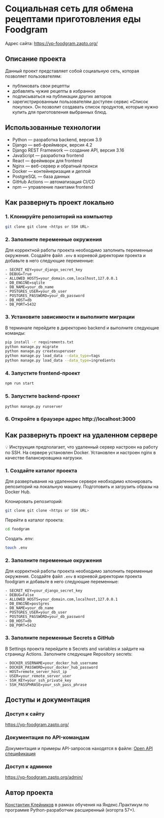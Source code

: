 #  Социальная сеть для обмена рецептами приготовления еды Foodgram

Адрес сайта: https://yp-foodgram.zapto.org/

## Описание проекта

Данный проект представляет собой социальную сеть, которая позволяет пользователям: 
- публиковать свои рецепты 
- добавлять чужие рецепты в избранное 
- подписываться на публикации других авторов 
- зарегистрированным пользователям доступен сервис «Список покупок». Он позволит создавать список продуктов, которые нужно купить для приготовления выбранных блюд.

## Использованные технологии
- Python — разработка backend, версия 3.9
- Django — веб-фреймворк, версия 4.2
- Django REST Framework — создание API, версия 3.16
- JavaScript — разработка frontend
- React — фреймворк для frontend
- Nginx — веб-сервер и обратный прокси
- Docker — контейнеризация и деплой
- PostgreSQL — база данных
- GitHub Actions — автоматизация CI/CD
- npm — управление пакетами frontend


## Как развернуть проект локально

### 1. Клонируйте репозиторий на компьютер
```bash
git clone git clone <https or SSH URL>
```

### 2. Заполните переменные окружения
Для корректной работы проекта необходимо заполнить переменные окружения. Создайте файл `.env` в 
корневой директории проекта и добавьте в него следующие переменные:

```env
- SECRET_KEY=your_django_secret_key
- DEBUG=True
- ALLOWED_HOSTS=your_domain.com,localhost,127.0.0.1
- DB_ENGINE=sqlite
- DB_NAME=your_db_name
- POSTGRES_USER=your_db_user
- POSTGRES_PASSWORD=your_db_password
- DB_HOST=db
- DB_PORT=5432
```
### 3. Установите зависимости и выполните миграции
В терминале перейдите в директорию backend и выполните следующие команды:
```bash
pip install -r requirements.txt
python manage.py migrate
python manage.py createsuperuser
python manage.py load_data --data_type=tags
python manage.py load_data --data_type=ingredients
```

### 4. Запустите frontend-проект
```bash
npm run start
```
### 5. Запустите backend-проект
```bash
python manage.py runserver
```
### 6. Откройте в браузере адрес http://localhost:3000


## Как развернуть проект на удаленном сервере
💡 Инструкция предполагает, что удаленный сервер настроен на работу по SSH. 
На сервере установлен Docker. 
Установлен и настроен nginx в качестве балансировщика нагрузки.

### 1. Создайте каталог проекта
Для развертывания на удаленном сервере необходимо клонировать репозиторий на 
локальную машину. Подготовить и загрузить образы на Docker Hub.

Клонировать репозиторий:
```bash
git clone git clone <https or SSH URL>
```

Перейти в каталог проекта:
```bash
cd foodgram
```

Создать .env:
```bash
touch .env
```

### 2. Заполните переменные окружения
Для корректной работы проекта необходимо заполнить переменные окружения. Создайте файл `.env` в 
корневой директории проекта foodgram и добавьте в него следующие переменные:

```env
- SECRET_KEY=your_django_secret_key
- DEBUG=False
- ALLOWED_HOSTS=your_domain.com,localhost,127.0.0.1
- DB_ENGINE=postgres
- DB_NAME=your_db_name
- POSTGRES_USER=your_db_user
- POSTGRES_PASSWORD=your_db_password
- DB_HOST=db
- DB_PORT=5432
```
### 3. Заполните переменные Secrets в GitHub
В Settings проекта перейдите в Secrets and variables и зайдите на страницу Actions.
Заполните следующие Repository secrets:
```env
- DOCKER_USERNAME=your_docker_hub_username
- DOCKER_PASSWORD=your_docker_hub_password
- HOST=remote_server_host_ip
- USER=your_remote_server_user
- SSH_KEY=your_ssh_private_key
- SSH_PASSPHRASE=your_ssh_pass_phrase
```

## Доступы и документация
### Доступ к сайту
https://yp-foodgram.zapto.org/

### Документация по API-командам
Документация и примеры API-запросов находятся в файле:
[Open API спецификация](http://localhost:63342/foodgram/docs/redoc.html)

### Доступ к админке
https://yp-foodgram.zapto.org/admin/


## Автор проекта
[Константин Клейников](https://github.com/Konstantin-Kleinikov) в рамках обучения
на Яндекс.Практикум по программе Python-разработчик расширенный (когорта 57+).

